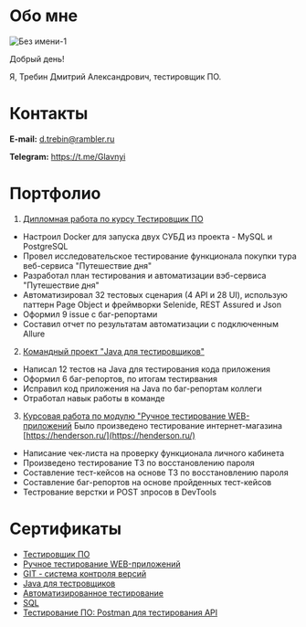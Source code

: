 # Обо мне
![Без имени-1](https://user-images.githubusercontent.com/99739699/196865280-47de04a0-0d77-43bd-b401-d73a6dcfb20f.png)


Добрый день!

Я, Требин Дмитрий Александрович, тестировщик ПО.

# Контакты

**E-mail:** [d.trebin@rambler.ru](mailto:d.trebin@rambler.ru)

**Telegram:** https://t.me/Glavnyi 

# Портфолио

1. [Дипломная работа по курсу Тестировщик ПО](https://github.com/TrebinD/Diplom_JourneyDay)
* Настроил Docker для запуска двух CУБД из проекта - MySQL и PostgreSQL
* Провел исследовательское тестирование функционала покупки тура веб-сервиса "Путешествие дня"
* Разработал план тестирования и автоматизации вэб-сервиса "Путешествие дня"
* Автоматизировал 32 тестовых сценария (4 API и 28 UI), использую паттерн Page Object и фреймворки Selenide, REST Assured и Json
* Оформил 9 issue с баг-репортами
* Составил отчет по результатам автоматизации с подключенным Allure

2. [Командный проект "Java для тестировщиков"](https://github.com/TrebinD/TeamDiplom)
* Написал 12 тестов на Java для тестирования кода приложения
* Оформил 6 баг-репортов, по итогам тестирвания
* Исправил код приложения на Java по баг-репортам коллеги
* Отработал навык работы в команде

3. [Курсовая работа по модулю "Ручное тестирование WEB-приложений](https://docs.google.com/spreadsheets/d/1FCjOs23YzZfVnsY3imJJecxVwGcPKA3fYFAdsadHD-E/edit#gid=0)
 Было произведено тестирование интернет-магазина [https://henderson.ru/](https://henderson.ru/)
* Написание чек-листа на проверку функционала личного кабинета
* Произведено тестирование TЗ по восстановлению пароля
* Составление тест-кейсов на основе ТЗ по восстановлению пароля
* Составление баг-репортов на основе пройденных тест-кейсов
* Тестрование верстки и POST зпросов в DevTools

# Сертификаты

* [Тестировщик ПО](./pdf/Test_PO.pdf)
* [Ручное тестирование WEB-приложений](./pdf/Manual_Test.pdf)
* [GIT - система контроля версий](./pdf/Git.pdf)
* [Java для тестровщиков](./pdf/Java_for_test.pdf)
* [Автоматизированное тестирование](./pdf/Auto_Test.pdf)
* [SQL](./pdf/stepik-certificate-SQL.pdf)
* [Тестирование ПО: Postman для тестирования API](./pdf/stepik-certificate-Postman.pdf)


